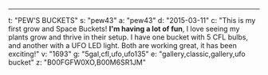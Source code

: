 ---
t: "PEW'S BUCKETS"
s: "pew43"
a: "pew43"
d: "2015-03-11"
c: "This is my first grow and Space Buckets! <strong>I'm having a lot of fun</strong>, I love seeing my plants grow and thrive in their setup. I have one bucket with 5 CFL bulbs, and another with a UFO LED light. Both are working great, it has been exciting!"
v: "1693"
g: "5gal,cfl,ufo,ufo135"
e: "gallery,classic,gallery,ufo bucket"
z: "B00FGFW0XO,B00M6SR1JM"

